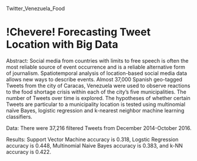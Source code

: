 Twitter_Venezuela_Food

# !Chevere! Forecasting Tweet Location with Big Data

Abstract: Social media from countries with limits to free speech is often the most reliable source of event occurrence and is a reliable alternative form of journalism. Spatiotemporal analysis of location-based social media data allows new ways to describe events. Almost 37,000 Spanish geo-tagged Tweets from the city of Caracas, Venezuela were used to observe reactions to the food shortage crisis within each of the city’s five municipalities. The number of Tweets over time is explored. The hypotheses of whether certain Tweets are particular to a municipality location is tested using multinomial naïve Bayes, logistic regression and k-nearest neighbor machine learning classifiers.

Data: There were 37,216 filtered Tweets from December 2014-October 2016.

Results: Support Vector Machine accuracy is 0.318, Logstic Regression accuracy is 0.448, Multinomial Naive Bayes accuracy is 0.383, and k-NN accuracy is 0.422.
